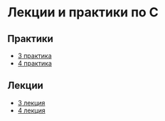 # Лекции и практики по C

## Практики
- [3 практика](practice/3/practic%203.md)
- [4 практика](practice/4/practice4.md)

## Лекции
- [3 лекция](lectures/3/a.md)
- [4 лекция](lectures/4/lecture_4.md)
